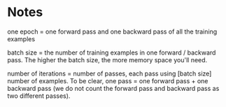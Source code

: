 # Notes

one epoch = one forward pass and one backward pass of all the training examples

batch size = the number of training examples in one forward / backward pass. The higher the batch size, the more memory space you'll need.

number of iterations = number of passes, each pass using [batch size] number of examples. To be clear, one pass = one forward pass + one backward pass (we do not count the forward pass and backward pass as two different passes).